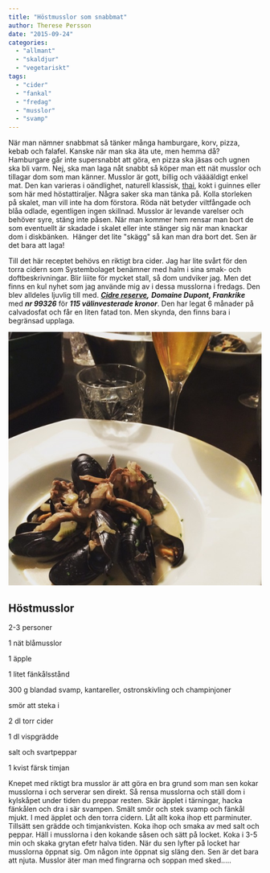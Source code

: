```yaml
---
title: "Höstmusslor som snabbmat"
author: Therese Persson
date: "2015-09-24"
categories: 
  - "allmant"
  - "skaldjur"
  - "vegetariskt"
tags: 
  - "cider"
  - "fankal"
  - "fredag"
  - "musslor"
  - "svamp"
---
```


När man nämner snabbmat så tänker många hamburgare, korv, pizza, kebab och falafel. Kanske när man ska äta ute, men hemma då? Hamburgare går inte supersnabbt att göra, en pizza ska jäsas och ugnen ska bli varm. Nej, ska man laga nåt snabbt så köper man ett nät musslor och tillagar dom som man känner. Musslor är gott, billig och vääääldigt enkel mat. Den kan varieras i oändlighet, naturell klassisk, [thai](/posts/fredagsmys-med-thaimusslor/), kokt i guinnes eller som här med höstattiraljer. Några saker ska man tänka på. Kolla storleken på skalet, man vill inte ha dom förstora. Röda nät betyder viltfångade och blåa odlade, egentligen ingen skillnad. Musslor är levande varelser och behöver syre, stäng inte påsen. När man kommer hem rensar man bort de som eventuellt är skadade i skalet eller inte stänger sig när man knackar dom i diskbänken.  Hänger det lite "skägg" så kan man dra bort det. Sen är det bara att laga!

Till det här receptet behövs en riktigt bra cider. Jag har lite svårt för den torra cidern som Systembolaget benämner med halm i sina smak- och doftbeskrivningar. Blir liiite för mycket stall, så dom undviker jag. Men det finns en kul nyhet som jag använde mig av i dessa musslorna i fredags. Den blev alldeles ljuvlig till med. _**[Cidre reserve](https://www.systembolaget.se/dryck/cider-och-blanddrycker/cidre-reserve-9932601),** **Domaine Dupont, Frankrike**_ med _**nr 99326**_ för _**115 välinvesterade kronor**_. Den har legat 6 månader på calvadosfat och får en liten fatad ton. Men skynda, den finns bara i begränsad upplaga.

![IMG_9175](/static/img/IMG_9175-632x632.jpg)

## Höstmusslor

2-3 personer

1 nät blåmusslor

1 äpple

1 litet fänkålsstånd

300 g blandad svamp, kantareller, ostronskivling och champinjoner

smör att steka i

2 dl torr cider

1 dl vispgrädde

salt och svartpeppar

1 kvist färsk timjan

Knepet med riktigt bra musslor är att göra en bra grund som man sen kokar musslorna i och serverar sen direkt. Så rensa musslorna och ställ dom i kylskåpet under tiden du preppar resten. Skär äpplet i tärningar, hacka fänkålen och dra i sär svampen. Smält smör och stek svamp och fänkål mjukt. I med äpplet och den torra cidern. Låt allt koka ihop ett parminuter. Tillsätt sen grädde och timjankvisten. Koka ihop och smaka av med salt och peppar. Häll i musslorna i den kokande såsen och sätt på locket. Koka i 3-5 min och skaka grytan efetr halva tiden. När du sen lyfter på locket har musslorna öppnat sig. Om någon inte öppnat sig släng den. Sen är det bara att njuta. Musslor äter man med fingrarna och soppan med sked.....
